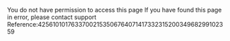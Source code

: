 You do not have permission to access this page If you have found this page in error, please contact support Reference:4256101017633700215350676407141733231520034968299102359